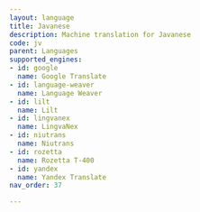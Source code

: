 ```yaml
---
layout: language
title: Javanese
description: Machine translation for Javanese
code: jv
parent: Languages
supported_engines:
- id: google
  name: Google Translate
- id: language-weaver
  name: Language Weaver
- id: lilt
  name: Lilt
- id: lingvanex
  name: LingvaNex
- id: niutrans
  name: Niutrans
- id: rozetta
  name: Rozetta T-400
- id: yandex
  name: Yandex Translate
nav_order: 37

---
```



